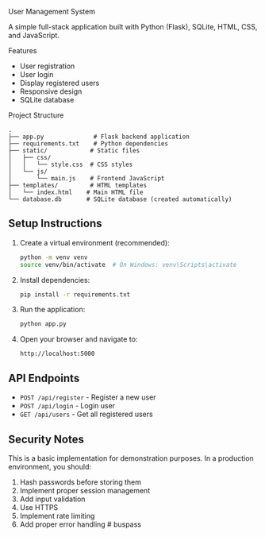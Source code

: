 User Management System

A simple full-stack application built with Python (Flask), SQLite, HTML, CSS, and JavaScript.

Features

- User registration
- User login
- Display registered users
- Responsive design
- SQLite database

Project Structure

```
.
├── app.py              # Flask backend application
├── requirements.txt    # Python dependencies
├── static/            # Static files
│   ├── css/
│   │   └── style.css  # CSS styles
│   └── js/
│       └── main.js    # Frontend JavaScript
├── templates/         # HTML templates
│   └── index.html    # Main HTML file
└── database.db       # SQLite database (created automatically)
```

## Setup Instructions

1. Create a virtual environment (recommended):
   ```bash
   python -m venv venv
   source venv/bin/activate  # On Windows: venv\Scripts\activate
   ```

2. Install dependencies:
   ```bash
   pip install -r requirements.txt
   ```

3. Run the application:
   ```bash
   python app.py
   ```

4. Open your browser and navigate to:
   ```
   http://localhost:5000
   ```

## API Endpoints

- `POST /api/register` - Register a new user
- `POST /api/login` - Login user
- `GET /api/users` - Get all registered users

## Security Notes

This is a basic implementation for demonstration purposes. In a production environment, you should:

1. Hash passwords before storing them
2. Implement proper session management
3. Add input validation
4. Use HTTPS
5. Implement rate limiting
6. Add proper error handling #   b u s p a s s 
 
 
